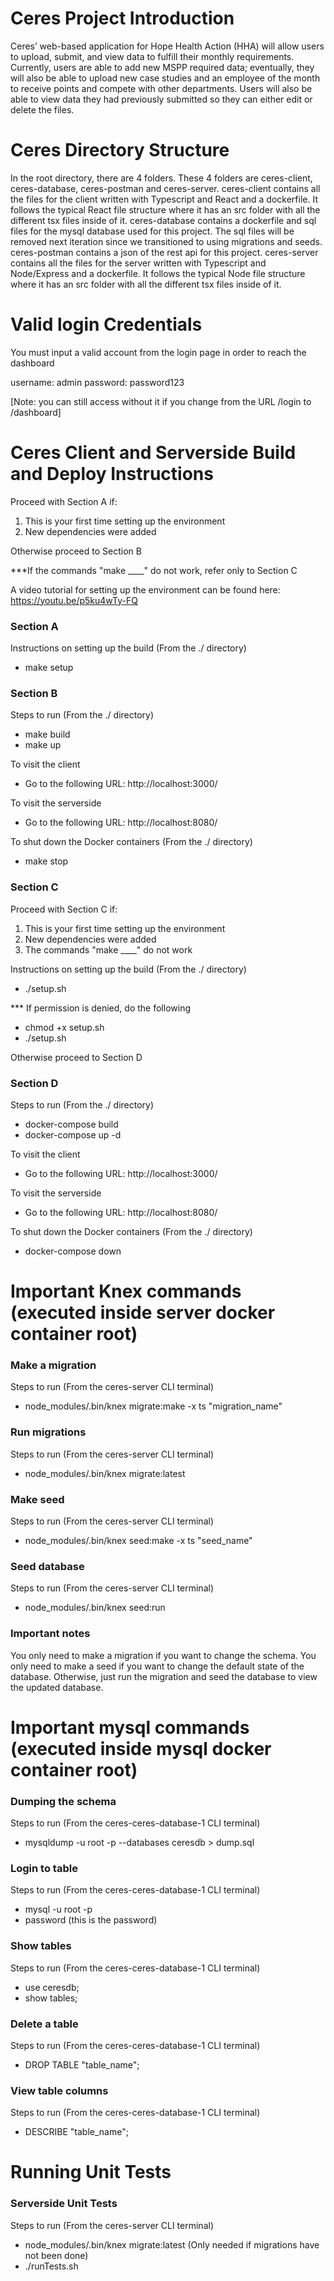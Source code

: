 <h1>Ceres Project Introduction</h1>

Ceres’ web-based application for Hope Health Action (HHA) will allow users to upload, submit, and view data to fulfill their monthly requirements. Currently, users are able to add new MSPP required
data; eventually, they will also be able to upload new case studies and an employee of the month to receive points and compete with other departments. Users will also be able to view data they had
previously submitted so they can either edit or delete the files.<br>

<h1>Ceres Directory Structure</h1>

In the root directory, there are 4 folders. These 4 folders are ceres-client, ceres-database, ceres-postman and ceres-server. ceres-client contains all the files for the client written with Typescript
and React and a dockerfile. It follows the typical React file structure where it has an src folder with all the different tsx files inside of it. ceres-database contains a dockerfile and sql files for
the mysql database used for this project. The sql files will be removed next iteration since we transitioned to using migrations and seeds. ceres-postman contains a json of the rest api for this
project. ceres-server contains all the files for the server written with Typescript and Node/Express and a dockerfile. It follows the typical Node file structure where it has an src folder with all
the different tsx files inside of it. <br>

<h1>Valid login Credentials</h1>
You must input a valid account from the login page in order to reach the dashboard

username: admin password: password123

[Note: you can still access without it if you change from the URL /login to /dashboard]

<h1>Ceres Client and Serverside Build and Deploy Instructions</h1>

Proceed with Section A if:

1. This is your first time setting up the environment<br>
2. New dependencies were added<br>

Otherwise proceed to Section B<br>

\*\*\*If the commands "make \_\_\_\_" do not work, refer only to Section C<br>

A video tutorial for setting up the environment can be found here: https://youtu.be/p5ku4wTy-FQ<br>

<h3>Section A</h3>
Instructions on setting up the build (From the ./ directory)

- make setup<br>

<h3>Section B</h3>
Steps to run (From the ./ directory)

- make build<br>
- make up<br>

To visit the client

- Go to the following URL: http://localhost:3000/<br>

To visit the serverside

- Go to the following URL: http://localhost:8080/<br>

To shut down the Docker containers (From the ./ directory)

- make stop<br>

<h3>Section C</h3>
Proceed with Section C if:

1. This is your first time setting up the environment<br>
2. New dependencies were added<br>
3. The commands "make \_\_\_\_" do not work<br>

Instructions on setting up the build (From the ./ directory)

- ./setup.sh<br>

\*\*\* If permission is denied, do the following<br>

- chmod +x setup.sh
- ./setup.sh<br>

Otherwise proceed to Section D<br>

<h3>Section D</h3>
Steps to run (From the ./ directory)

- docker-compose build<br>
- docker-compose up -d<br>

To visit the client

- Go to the following URL: http://localhost:3000/<br>

To visit the serverside

- Go to the following URL: http://localhost:8080/<br>

To shut down the Docker containers (From the ./ directory)

- docker-compose down<br>

<h1>Important Knex commands (executed inside server docker container root)</h1>

<h3>Make a migration</h3>
Steps to run (From the ceres-server CLI terminal)

- node_modules/.bin/knex migrate:make -x ts "migration_name"<br>

<h3>Run migrations</h3>
Steps to run (From the ceres-server CLI terminal)

- node_modules/.bin/knex migrate:latest<br>

<h3>Make seed</h3>
Steps to run (From the ceres-server CLI terminal)

- node_modules/.bin/knex seed:make -x ts "seed_name"<br>

<h3>Seed database</h3>
Steps to run (From the ceres-server CLI terminal)

- node_modules/.bin/knex seed:run<br>

<h3> Important notes </h3>
<p>You only need to make a migration if you want to change the schema. You only need to make a seed if you want to change the default state of the database. Otherwise, just run the migration and seed the database to view the updated database.</p>

<h1>Important mysql commands (executed inside mysql docker container root)</h1>

<h3>Dumping the schema</h3>
Steps to run (From the ceres-ceres-database-1 CLI terminal)

- mysqldump -u root -p --databases ceresdb > dump.sql<br>

<h3>Login to table</h3>
Steps to run (From the ceres-ceres-database-1 CLI terminal)

- mysql -u root -p<br>
- password (this is the password)<br>

<h3>Show tables</h3>
Steps to run (From the ceres-ceres-database-1 CLI terminal)

- use ceresdb;<br>
- show tables;<br>

<h3>Delete a table</h3>
Steps to run (From the ceres-ceres-database-1 CLI terminal)

- DROP TABLE "table_name"; <br>

<h3> View table columns </h3>
Steps to run (From the ceres-ceres-database-1 CLI terminal)

- DESCRIBE "table_name"; <br>

<h1>Running Unit Tests</h1>

<h3>Serverside Unit Tests</h3>
Steps to run (From the ceres-server CLI terminal)

- node_modules/.bin/knex migrate:latest (Only needed if migrations have not been done)<br>
- ./runTests.sh<br>
